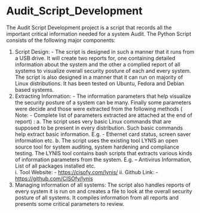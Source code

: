 # Audit_Script_Development
The Audit Script Development project is a script that records all the important critical information needed for a system Audit. 
The Python Script consists of the following major components:
1.	Script Design: - The script is designed in such a manner that it runs from a USB drive. It will create two reports for, one containing detailed information about the system and the other a complied report of all systems to visualize overall security posture of each and every system. The script is also designed in a manner that it can run on majority of Linux distributions. It has been tested on Ubuntu, Fedora and Debian based systems.    
2.	Extracting Information: - The information parameters that help visualize the security posture of a system can be many. Finally some parameters were decide and those were extracted from the following methods ( Note: - Complete list of parameters extracted are attached at the end of report) :
a.	The script uses very basic Linux commands that are supposed to be present in every distribution. Such basic commands help extract basic information. E.g. - Ethernet card status, screen saver information etc.
b.	The script uses the existing tool LYNIS an open source tool for system auditing, system hardening and compliance testing. The LYNIS tool contains bash scripts that extracts various kinds of information parameters from the system. E.g. – Antivirus Information, List of all packages installed etc.  
i.	Tool Website: - https://cisofy.com/lynis/
ii.	Github Link: - https://github.com/CISOfy/lynis
3.	Managing information of all systems: The script also handles reports of every system it is run on and creates a file to look at the overall security posture of all systems. It compiles information from all reports and presents some critical parameters to review.   
